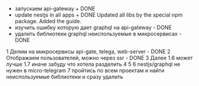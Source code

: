 - запускаем api-gateway + DONE
- update nestjs in all apps + DONE Updated all libs by the special npm package. Added the guide.
- изучить ошибку которую дает graphql на api-gateway - DONE
- удалить библиотеки graphql неиспользуемые в микросервисах - DONE

1 Делим на микросервисы api-gate, telega, web-server - DONE
2 Отображаем пользователей, можно через ssr - DONE
3 Далее 1.6 может лучше 1.7 иначе забуду что хотела разделить
4
5
6 nestjs/graphql не нужен в micro-telegram
7 пройтись по всем проектам и найти неиспользуемые библиотеки и сразу удалить
